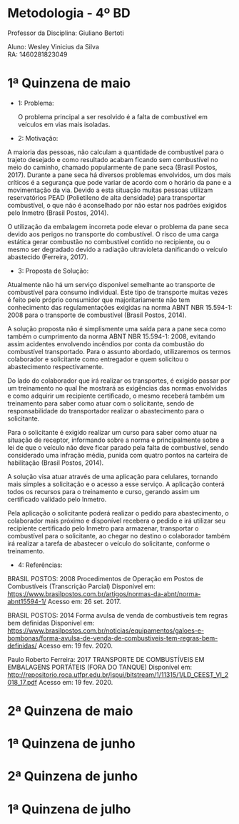 # Metodologia - 4º BD

 

Professor da Disciplina: Giuliano Bertoti 

 

Aluno: Wesley Vinicius da Silva  
RA: 1460281823049  

 

# 1ª Quinzena de maio
  
- 1: Problema:  
  
  O problema principal a ser resolvido é a falta de combustível em veículos em vias mais isoladas.  
   
 - 2: Motivação:  
   
 A maioria das pessoas, não calculam a quantidade de combustível para o trajeto desejado e como resultado acabam ficando sem combustível no meio do caminho, chamado popularmente de pane seca (Brasil Postos, 2017). Durante a pane seca há diversos problemas envolvidos, um dos mais críticos é a segurança que pode variar de  acordo com o horário da pane e a movimentação da via. Devido a esta situação muitas pessoas utilizam reservatórios PEAD (Polietileno de alta densidade) para transportar combustível, o que não é aconselhado por não estar nos padrões exigidos pelo Inmetro (Brasil Postos, 2014).  
  
 O utilização da embalagem incorreta pode elevar o problema da pane seca devido aos perigos no transporte do combustível. O risco de uma carga estática gerar combustão no combustível contido no recipiente, ou o mesmo ser degradado devido a radiação ultravioleta danificando o veículo abastecido (Ferreira, 2017).  
  
 - 3: Proposta de Solução:  
   
 Atualmente não há um serviço disponível semelhante ao transporte de combustível para consumo individual. Este tipo de transporte muitas vezes é feito pelo próprio consumidor que majoritariamente não tem conhecimento das regulamentações exigidas na norma  ABNT NBR 15.594-1: 2008 para o transporte de combustível (Brasil Postos, 2014).  
  
 A solução proposta não é simplismente uma saída para a pane seca como também o cumprimento da norma ABNT NBR 15.594-1: 2008, evitando assim acidentes envolvendo incêndios por conta da combustão do combustível transportado. Para o assunto abordado, utilizaremos os termos colaborador e solicitante como entregador e quem solicitou o abastecimento respectivamente.  
  
 Do lado do colaborador que irá realizar os transportes, é exigido passar por um treinamento no qual lhe mostrará as exigências das normas envolvidas e como adquirir um recipiente certificado, o mesmo receberá também um treinamento para saber como atuar com o solicitante, sendo de responsabilidade do transportador realizar o abastecimento para o solicitante.  
  
 Para o solicitante é exigido realizar um curso para saber como atuar na situação de receptor, informando sobre a norma e principalmente sobre a lei de que o veículo não deve ficar parado pela falta de combustível, sendo considerado uma infração média, punida com quatro pontos na carteira de habilitação (Brasil Postos, 2014).  
  
 A solução visa atuar através de uma aplicação para celulares, tornando mais simples a solicitação e o acesso a esse serviço. A aplicação conterá todos os recursos para o treinamento e curso, gerando assim um certificado validado pelo Inmetro.  
  
 Pela aplicação o solicitante poderá realizar o pedido para abastecimento, o colaborador mais próximo e disponível recebera o pedido e irá utilizar seu recipiente certificado pelo Inmetro para armazenar, transportar o combustível para o solicitante, ao chegar no destino o colaborador também irá realizar a tarefa de abastecer o veículo do solicitante, conforme o treinamento.  
  
 - 4: Referências:  
   
BRASIL POSTOS: 2008 Procedimentos de Operação em Postos de Combustíveis (Transcrição Parcial) Disponível em:  
https://www.brasilpostos.com.br/artigos/normas-da-abnt/norma-abnt15594-1/ Acesso em: 26 set. 2017.  
  
BRASIL POSTOS: 2014 Forma avulsa de venda de combustíveis tem regras bem definidas Disponível em:  
https://www.brasilpostos.com.br/noticias/equipamentos/galoes-e-bombonas/forma-avulsa-de-venda-de-combustiveis-tem-regras-bem-definidas/ Acesso em: 19 fev. 2020.  
  
Paulo Roberto Ferreira: 2017 TRANSPORTE DE COMBUSTÍVEIS EM EMBALAGENS PORTÁTEIS (FORA DO TANQUE) Disponível em:  
http://repositorio.roca.utfpr.edu.br/jspui/bitstream/1/11315/1/LD_CEEST_VI_2018_17.pdf Acesso em: 19 fev. 2020.  
  

# 2ª Quinzena de maio

 


# 1ª Quinzena de junho
 

 

# 2ª Quinzena de junho

 


# 1ª Quinzena de julho
